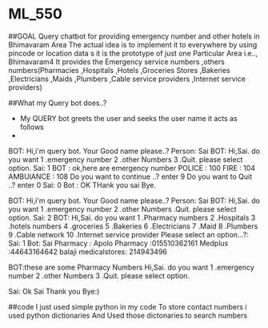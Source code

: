 # ML_550
##GOAL
Query chatbot for providing emergency number and other hotels in Bhimavaram Area
The actual idea is to implement it to everywhere  by using pincode or location data 
s it is the prototype of just one  Particular Area i.e.., Bhimavaram4
It provides the Emergency service numbers ,others numbers(Pharmacies ,Hospitals ,Hotels ,Groceries Stores ,Bakeries ,Electricians ,Maids ,Plumbers ,Cable service providers ,Internet service providers)

##What my Query bot does..?
* My QUERY bot greets the user and seeks the user name it acts as follows 
*  

BOT:
	Hi,i'm query bot. Your Good name please..?
Person:
	Sai
BOT:
	Hi,Sai. do you want 
	1 .emergency number
	2 .other Numbers
	3 .Quit.
	please select option.
Sai:
	1
BOT :
	ok,here are emergency number 
	POLICE : 100
	FIRE : 104
	AMBUlANCE : 108
	Do you want to continue ..? enter 9 
	Do you want to Quit ..? enter 0 
Sai:
	0
Bot :
	OK THank you sai Bye.

BOT:
	Hi,i'm query bot. Your Good name please..?
Person:
	Sai
BOT:
	Hi,Sai. do you want 
	1 .emergency number
	2 .other Numbers
	.Quit.
	please select option.
Sai:
	2
BOT:
	Hi,Sai. do you want 
	1 .Pharmacy numbers
	2 .Hospitals
	3 .hotels numbers 
	4 .groceries
	5 .Bakeries
	6 .Electricians
	7 .Maid
	8 .Plumbers 
	9 .Cable network
	10 .Internet service provider
	Please select an option...?:
Sai:
	1
Bot:
	Sai Pharmacy :
	Apolo Pharmacy :015510362161
	Medplus :44643164642
	balaji medicalstores: 214943496
	
 BOT:these are some Pharmacy Numbers
	Hi,Sai. do you want 
	1 .emergency number
	2 .other Numbers
	3 .Quit.
	please select option. 
 
 Sai:
  Ok Sai Thank you Bye:)


##code 
I just used simple python in my code 
To store contact numbers  i used python dictionaries 
And Used those dictonaries to search numbers


